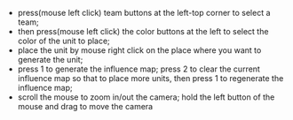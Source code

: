 - press(mouse left click) team buttons at the left-top corner to select a team;
- then press(mouse left click) the color buttons at the left to select the color of the unit to place;
- place the unit by mouse right click on the place where you want to generate the unit;
- press 1 to generate the influence map; press 2 to clear the current influence map so that to place more units, then press 1 to regenerate the influence map;
- scroll the mouse to zoom in/out the camera; hold the left button of the mouse and drag to move the camera